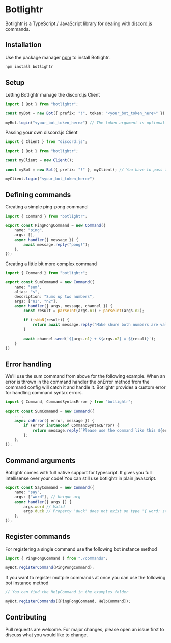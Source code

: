 # Botlightr

Botlightr is a TypeScript / JavaScript library for dealing with [discord.js](https://github.com/discordjs/discord.js) commands.

## Installation

Use the package manager [npm](https://www.npmjs.com/) to install Botlightr.
```bash
npm install botlightr
```

## Setup

Letting Botlightr manage the discord.js Client

```typescript
import { Bot } from "botlightr";

const myBot = new Bot({ prefix: "!", token: "<your_bot_token_here>" }) // token is optional, you can still pass it in the login method

myBot.login("<your_bot_token_here>") // The token argument is optional since you can set it on the bot first constructor agument
```

Passing your own discord.js Client

```typescript
import { Client } from "discord.js";

import { Bot } from "botlightr";

const myClient = new Client();

const myBot = new Bot({ prefix: "!" }, myClient); // You have to pass the client as the second argument

myClient.login("<your_bot_token_here>")
```

## Defining commands

Creating a simple ping-pong command

```typescript
import { Command } from "botlightr";

export const PingPongCommand = new Command({
    name: "ping",
    args: [],
    async handler({ message }) {
        await message.reply("pong!");
    },
});

```

Creating a little bit more complex command

```typescript
import { Command } from "botlightr";

export const SumCommand = new Command({
    name: "sum",
    alias: "s",
    description: "Sums up two numbers",
    args: ["n1", "n2"],
    async handler({ args, message, channel }) {
        const result = parseInt(args.n1) + parseInt(args.n2);

        if (isNaN(result)) {
            return await message.reply("Make shure both numbers are valid!");
        }

        await channel.send(`${args.n1} + ${args.n2} = ${result}`);
    }
})
```

## Error handling
We'll use the sum command from above for the following example. When an error is thrown in the command handler the onError method from the command config will catch it and handle it. Botlightr provides a custom error for handling command syntax errors.

```typescript
import { Command, CommandSyntaxError } from "botlightr";

export const SumCommand = new Command({
    ...,
    async onError({ error, message }) {
        if (error instanceof CommandSyntaxError) {
            return message.reply(`Please use the command like this ${error.usage}`);
        };
    },
});
```

## Command arguments

Botlightr comes with full native support for typescript. It gives you full intellisense over your code! You can still use botlightr in plain javascript.

```typescript
export const SayCommand = new Command({
    name: "say",
    args: ["word"], // Unique arg
    async handler({ args }) {
        args.word // Valid
        args.duck // Property 'duck' does not exist on type '{ word: string; }'
    },
});
```

## Register commands

For registering a single command use the following bot instance method

```typescript
import { PingPongCommand } from "./commands";

myBot.registerCommand(PingPongCommand);
```

If you want to register multpile commands at once you can use the following bot instance method

```typescript
// You can find the HelpCommand in the examples folder

myBot.registerCommands([PingPongCommand, HelpCommand]);
```

## Contributing

Pull requests are welcome. For major changes, please open an issue first to discuss what you would like to change.
